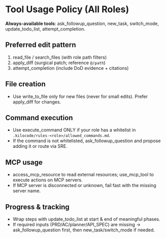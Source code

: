 # Tool Usage Policy (All Roles)

**Always-available tools**: ask_followup_question, new_task, switch_mode, update_todo_list, attempt_completion.

## Preferred edit pattern
1) read_file / search_files (with role path filters)
2) apply_diff (surgical patch; reference `@/path`)
3) attempt_completion (include DoD evidence + citations)

## File creation
- Use write_to_file only for new files (never for small edits). Prefer apply_diff for changes.

## Command execution
- Use execute_command ONLY if your role has a whitelist in `.kilocode/rules-<role>/allowed_commands.md`.
- If the command is not whitelisted, ask_followup_question and propose adding it or route via SRE.

## MCP usage
- access_mcp_resource to read external resources; use_mcp_tool to execute actions on MCP servers.
- If MCP server is disconnected or unknown, fail fast with the missing server name.

## Progress & tracking
- Wrap steps with update_todo_list at start & end of meaningful phases.
- If required inputs (PRD/AC/planner/API_SPEC) are missing → ask_followup_question first, then new_task/switch_mode if needed.

